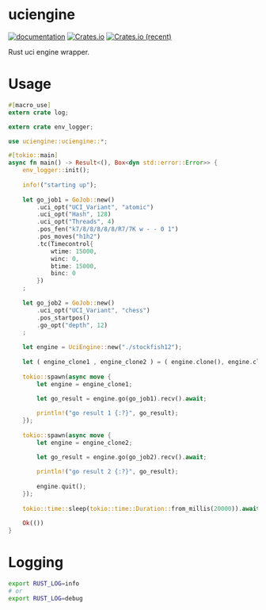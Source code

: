 # uciengine

[![documentation](https://docs.rs/uciengine/badge.svg)](https://docs.rs/uciengine) [![Crates.io](https://img.shields.io/crates/v/uciengine.svg)](https://crates.io/crates/uciengine) [![Crates.io (recent)](https://img.shields.io/crates/dr/uciengine)](https://crates.io/crates/uciengine)

Rust uci engine wrapper.

# Usage

```rust
#[macro_use]
extern crate log;

extern crate env_logger;

use uciengine::uciengine::*;

#[tokio::main]
async fn main() -> Result<(), Box<dyn std::error::Error>> {
	env_logger::init();
	
	info!("starting up");
	
	let go_job1 = GoJob::new()				
		.uci_opt("UCI_Variant", "atomic")
		.uci_opt("Hash", 128)
		.uci_opt("Threads", 4)
		.pos_fen("k7/8/8/8/8/8/R7/7K w - - 0 1")
		.pos_moves("h1h2")
		.tc(Timecontrol{
			wtime: 15000,
			winc: 0,
			btime: 15000,
			binc: 0
		})
	;
	
	let go_job2 = GoJob::new()			
		.uci_opt("UCI_Variant", "chess")
		.pos_startpos()
		.go_opt("depth", 12)
	;
			
	let engine = UciEngine::new("./stockfish12");
	
	let ( engine_clone1 , engine_clone2 ) = ( engine.clone(), engine.clone() );
	
	tokio::spawn(async move {	
		let engine = engine_clone1;
	
		let go_result = engine.go(go_job1).recv().await;

		println!("go result 1 {:?}", go_result);
	});
	
	tokio::spawn(async move {		
		let engine = engine_clone2;
	
		let go_result = engine.go(go_job2).recv().await;

		println!("go result 2 {:?}", go_result);
		
		engine.quit();
	});
	
	tokio::time::sleep(tokio::time::Duration::from_millis(20000)).await;
		
	Ok(())
}
```

# Logging

```bash
export RUST_LOG=info
# or
export RUST_LOG=debug
```
